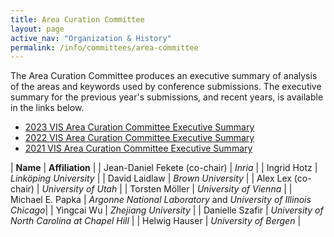 ```yaml
---
title: Area Curation Committee
layout: page
active_nav: "Organization & History"
permalink: /info/committees/area-committee
---
```


The Area Curation Committee produces an executive summary of analysis of the areas and keywords used by conference submissions.  The executive summary for the previous year's submissions, and recent years, is available in the links below.

- [2023 VIS Area Curation Committee Executive Summary](/governance/acc-summary-2023)
- [2022 VIS Area Curation Committee Executive Summary](/governance/acc-summary-2022)
- [2021 VIS Area Curation Committee Executive Summary](/governance/acc-summary-2021)


| **Name** | **Affiliation** |
| Jean-Daniel Fekete (co-chair) | *Inria* |
| Ingrid Hotz | *Link&ouml;ping University* |
| David Laidlaw | *Brown University* |
| Alex Lex (co-chair) | *University of Utah* |
| Torsten M&ouml;ller | *University of Vienna* |
| Michael E. Papka | *Argonne National Laboratory* and *University of Illinois Chicago*|
| Yingcai Wu | *Zhejiang University* |
| Danielle Szafir | *University of North Carolina at Chapel Hill* |
| Helwig Hauser | *University of Bergen* |

